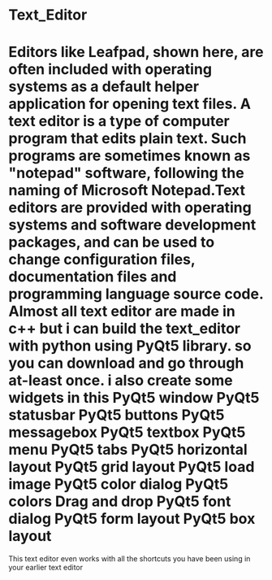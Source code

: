 # Text_Editor
Editors like Leafpad, shown here, are often included with operating systems as a default helper application for opening text files.
A text editor is a type of computer program that edits plain text. Such programs are sometimes known as "notepad" software, following the naming of Microsoft Notepad.Text editors are provided with operating systems and software development packages, and can be used to change configuration files, documentation files and programming language source code.
Almost all text editor are made in c++ but i can build the text_editor with python using PyQt5 library. so you can download and go through at-least once. 
i also create some widgets in this
PyQt5 window
PyQt5 statusbar
PyQt5 buttons
PyQt5 messagebox
PyQt5 textbox
PyQt5 menu
PyQt5 tabs
PyQt5 horizontal layout
PyQt5 grid layout
PyQt5 load image
PyQt5 color dialog
PyQt5 colors
Drag and drop
PyQt5 font dialog
PyQt5 form layout
PyQt5 box layout
=======
This text editor even works with all the shortcuts you have been using in your earlier text editor
